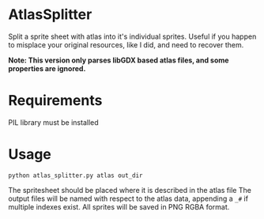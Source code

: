 # AtlasSplitter
Split a sprite sheet with atlas into it's individual sprites. Useful if you happen to misplace your original resources, like I did, and need to recover them.

**Note: This version only parses libGDX based atlas files, and some properties are ignored.**

# Requirements
PIL library must be installed

# Usage
`python atlas_splitter.py atlas out_dir`

The spritesheet should be placed where it is described in the atlas file
The output files will be named with respect to the atlas data, appending a `_#` if multiple indexes exist. All sprites will be saved in PNG RGBA format.